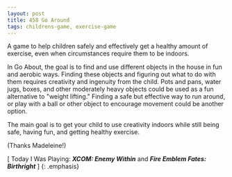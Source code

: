 ```yaml
---
layout: post
title: 458 Go Around
tags: childrens-game, exercise-game
---
```

A game to help children safely and effectively get a healthy amount of exercise, even when circumstances require them to be indoors.

In Go About, the goal is to find and use different objects in the house in fun and aerobic ways. Finding these objects and figuring out what to do with them requires creativity and ingenuity from the child. Pots and pans, water jugs, boxes, and other moderately heavy objects could be used as a fun alternative to "weight lifting." Finding a safe but effective way to run around, or play with a ball or other object to encourage movement could be another option.

The main goal is to get your child to use creativity indoors while still being safe, having fun, and getting healthy exercise.

(Thanks Madeleine!)

[ Today I Was Playing: ***XCOM: Enemy Within*** and ***Fire Emblem Fates: Birthright*** ]
{: .emphasis}